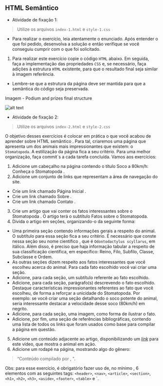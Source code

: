 ## HTML Semântico 

- Atividade de fixação 1:
> Utilize os arquivos `index-1.html` e `style-1.css`
- Para realizar o exercício, leia atentamente o enunciado. Após entender o que foi pedido, desenvolva a solução e então verifique se você conseguiu cumprir com o que foi solicitado.
1. Para realizar este exercício copie o código `HTML` abaixo. Em seguida, faça a implementação das propriedades `CSS` e, se necessário, faça adições à estrutura `HTML` existente, para que o resultado final seja similar à imagem referência.
* Lembre-se que a estrutura da página deve ser mantida para que a semântica do código seja preservada.

Imagem - Podium and prizes final structure

![alt text](https://s3.us-east-2.amazonaws.com/assets.app.betrybe.com/fundamentals/html-css/images/podium-final-fdcdc425aade8216b9e3c4b0eab234fc.png)

- Atividade de fixação 2:
> Utilize os arquivos `index-2.html` e `style-2.css`

O objetivo desses exercícios é colocar em prática o que você acabou de aprender sobre HTML semântico .
Para tal, criaremos uma página que apresenta um dos animais mais impressionantes que existem: o `Stomatopoda`. A estilização da página fica a seu critério.
Para uma melhor organização, faça commit`s a cada tarefa concluída. Vamos aos exercícios:
1. Adicione um cabeçalho na página contendo o título Soco a 80km/h: Conheça o Stomatopoda .
2. Adicione um conjunto de links que representam a área de navegação do site.
* Crie um link chamado Página Inicial .
* Crie um link chamado Sobre .
* Crie um link chamado Contato .
3. Crie um artigo que vai conter os fatos interessantes sobre o Stomatopoda . O artigo terá o subtítulo Fatos sobre o Stomatopoda. 
4. Divida o artigo em seções, organizando-o da seguinte forma:
* Uma primeira seção contendo informações gerais a respeito do animal. O subtítulo para essa seção fica a seu critério. É necessário que conste nessa seção seu nome científico , que é `Odontodactylus scyllarus`, em itálico. Além disso, é preciso que haja informação tabular a respeito de sua classificação científica, em específico: Reino, Filo, Subfilo, Classe, Subclasse e Ordem.
* As outras seções dizem respeito aos fatos interessantes que você escolheu acerca do animal. Para cada fato escolhido você vai criar uma seção.
* Adicione, para cada seção, um subtítulo referente ao fato escolhido.
* Adicione, para cada seção, parágrafo(s) descrevendo o fato escolhido. Destaque características impressionantes referentes ao fato que você escolheu, de forma a reforçar a unicidade do Stomatopoda. Por exemplo: se você criar uma seção detalhando o soco potente do animal, seria interessante destacar a velocidade desse soco (80km/h) em negrito.
* Adicione, para cada seção, uma imagem, como forma de ilustrar o fato.
* Adicione, por fim, uma seção de referências bibliográficas, contendo uma lista de todos os links que foram usados como base para compilar a página em questão.
5. Adicione um conteúdo adjacente ao artigo, disponibilizando um _[link](https://www.youtube.com/watch?v=E0Li1k5hGBE)_ para este vídeo, que mostra o animal em ação.
6. Adicione um rodapé na página, mostrando algo do gênero:

> “Conteúdo compilado por <insere seu nome>, <ano atual>".

Obs: para esse exercício, é obrigatório fazer uso de, no mínimo , 6 elementos com as seguintes tags: `<header>`, `<nav>`, `<article>`, `<section>`, `<h1>`, `<h2>`, `<h3>`, `<aside>`, `<footer>`, `<table>` e `<img>.

